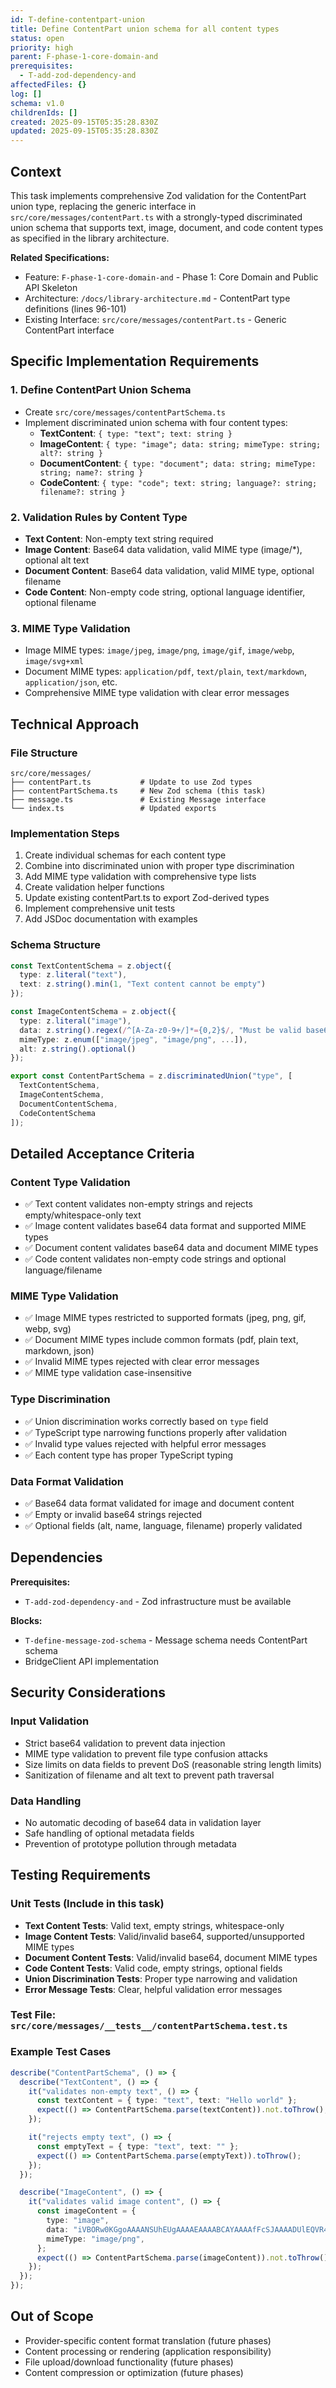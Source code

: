 ```yaml
---
id: T-define-contentpart-union
title: Define ContentPart union schema for all content types
status: open
priority: high
parent: F-phase-1-core-domain-and
prerequisites:
  - T-add-zod-dependency-and
affectedFiles: {}
log: []
schema: v1.0
childrenIds: []
created: 2025-09-15T05:35:28.830Z
updated: 2025-09-15T05:35:28.830Z
---
```


## Context

This task implements comprehensive Zod validation for the ContentPart union type, replacing the generic interface in `src/core/messages/contentPart.ts` with a strongly-typed discriminated union schema that supports text, image, document, and code content types as specified in the library architecture.

**Related Specifications:**

- Feature: `F-phase-1-core-domain-and` - Phase 1: Core Domain and Public API Skeleton
- Architecture: `/docs/library-architecture.md` - ContentPart type definitions (lines 96-101)
- Existing Interface: `src/core/messages/contentPart.ts` - Generic ContentPart interface

## Specific Implementation Requirements

### 1. Define ContentPart Union Schema

- Create `src/core/messages/contentPartSchema.ts`
- Implement discriminated union schema with four content types:
  - **TextContent**: `{ type: "text"; text: string }`
  - **ImageContent**: `{ type: "image"; data: string; mimeType: string; alt?: string }`
  - **DocumentContent**: `{ type: "document"; data: string; mimeType: string; name?: string }`
  - **CodeContent**: `{ type: "code"; text: string; language?: string; filename?: string }`

### 2. Validation Rules by Content Type

- **Text Content**: Non-empty text string required
- **Image Content**: Base64 data validation, valid MIME type (image/\*), optional alt text
- **Document Content**: Base64 data validation, valid MIME type, optional filename
- **Code Content**: Non-empty code string, optional language identifier, optional filename

### 3. MIME Type Validation

- Image MIME types: `image/jpeg`, `image/png`, `image/gif`, `image/webp`, `image/svg+xml`
- Document MIME types: `application/pdf`, `text/plain`, `text/markdown`, `application/json`, etc.
- Comprehensive MIME type validation with clear error messages

## Technical Approach

### File Structure

```
src/core/messages/
├── contentPart.ts           # Update to use Zod types
├── contentPartSchema.ts     # New Zod schema (this task)
├── message.ts               # Existing Message interface
└── index.ts                 # Updated exports
```

### Implementation Steps

1. Create individual schemas for each content type
2. Combine into discriminated union with proper type discrimination
3. Add MIME type validation with comprehensive type lists
4. Create validation helper functions
5. Update existing contentPart.ts to export Zod-derived types
6. Implement comprehensive unit tests
7. Add JSDoc documentation with examples

### Schema Structure

```typescript
const TextContentSchema = z.object({
  type: z.literal("text"),
  text: z.string().min(1, "Text content cannot be empty")
});

const ImageContentSchema = z.object({
  type: z.literal("image"),
  data: z.string().regex(/^[A-Za-z0-9+/]*={0,2}$/, "Must be valid base64"),
  mimeType: z.enum(["image/jpeg", "image/png", ...]),
  alt: z.string().optional()
});

export const ContentPartSchema = z.discriminatedUnion("type", [
  TextContentSchema,
  ImageContentSchema,
  DocumentContentSchema,
  CodeContentSchema
]);
```

## Detailed Acceptance Criteria

### Content Type Validation

- ✅ Text content validates non-empty strings and rejects empty/whitespace-only text
- ✅ Image content validates base64 data format and supported MIME types
- ✅ Document content validates base64 data and document MIME types
- ✅ Code content validates non-empty code strings and optional language/filename

### MIME Type Validation

- ✅ Image MIME types restricted to supported formats (jpeg, png, gif, webp, svg)
- ✅ Document MIME types include common formats (pdf, plain text, markdown, json)
- ✅ Invalid MIME types rejected with clear error messages
- ✅ MIME type validation case-insensitive

### Type Discrimination

- ✅ Union discrimination works correctly based on `type` field
- ✅ TypeScript type narrowing functions properly after validation
- ✅ Invalid type values rejected with helpful error messages
- ✅ Each content type has proper TypeScript typing

### Data Format Validation

- ✅ Base64 data format validated for image and document content
- ✅ Empty or invalid base64 strings rejected
- ✅ Optional fields (alt, name, language, filename) properly validated

## Dependencies

**Prerequisites:**

- `T-add-zod-dependency-and` - Zod infrastructure must be available

**Blocks:**

- `T-define-message-zod-schema` - Message schema needs ContentPart schema
- BridgeClient API implementation

## Security Considerations

### Input Validation

- Strict base64 validation to prevent data injection
- MIME type validation to prevent file type confusion attacks
- Size limits on data fields to prevent DoS (reasonable string length limits)
- Sanitization of filename and alt text to prevent path traversal

### Data Handling

- No automatic decoding of base64 data in validation layer
- Safe handling of optional metadata fields
- Prevention of prototype pollution through metadata

## Testing Requirements

### Unit Tests (Include in this task)

- **Text Content Tests**: Valid text, empty strings, whitespace-only
- **Image Content Tests**: Valid/invalid base64, supported/unsupported MIME types
- **Document Content Tests**: Valid/invalid base64, document MIME types
- **Code Content Tests**: Valid code, empty strings, optional fields
- **Union Discrimination Tests**: Proper type narrowing and validation
- **Error Message Tests**: Clear, helpful validation error messages

### Test File: `src/core/messages/__tests__/contentPartSchema.test.ts`

### Example Test Cases

```typescript
describe("ContentPartSchema", () => {
  describe("TextContent", () => {
    it("validates non-empty text", () => {
      const textContent = { type: "text", text: "Hello world" };
      expect(() => ContentPartSchema.parse(textContent)).not.toThrow();
    });

    it("rejects empty text", () => {
      const emptyText = { type: "text", text: "" };
      expect(() => ContentPartSchema.parse(emptyText)).toThrow();
    });
  });

  describe("ImageContent", () => {
    it("validates valid image content", () => {
      const imageContent = {
        type: "image",
        data: "iVBORw0KGgoAAAANSUhEUgAAAAEAAAABCAYAAAAfFcSJAAAADUlEQVR42mNkYPhfDwAChwGA60e6kgAAAABJRU5ErkJggg==",
        mimeType: "image/png",
      };
      expect(() => ContentPartSchema.parse(imageContent)).not.toThrow();
    });
  });
});
```

## Out of Scope

- Provider-specific content format translation (future phases)
- Content processing or rendering (application responsibility)
- File upload/download functionality (future phases)
- Content compression or optimization (future phases)
